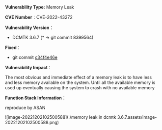 **Vulnerability Type:**  Memory Leak

**CVE Number**：CVE-2022-43272

**Vulnerability Version**：

* DCMTK 3.6.7 (* -> git commit 8399564)

**Fixed**：

* git commit [c34f4e46e](https://github.com/DCMTK/dcmtk/commit/c34f4e46e672ad21accf04da0dc085e43be6f5e1)

**Vulnerability Impact**：

The most obvious and immediate effect of a memory leak is to have less and less memory available on the system. Until all the available memory is used up eventually causing the system to crash with no available memory

**Function Stack Information**：

reproduce by ASAN

![image-20221202102500588](./memory leak in dcmtk 3.6.7.assets/image-20221202102500588.png)